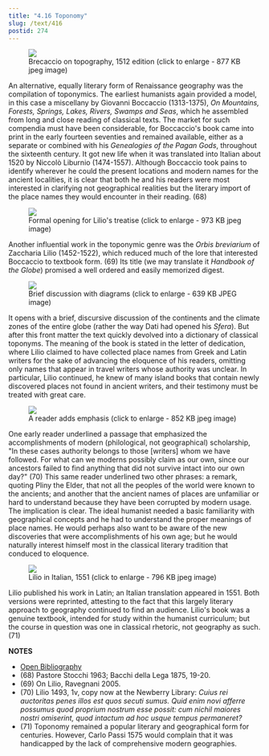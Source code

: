 ```yaml
---
title: "4.16 Toponomy"
slug: /text/416
postid: 274
---
```



<figure class="mkdn-figure">
    <div onClick="createLightbox('/images_full/4.00_Chapter_Four/HFS_055.02.jpg','Brecaccio on topography, 1512 edition (click to enlarge - 877 KB jpeg image)')" class="mkdn-image-link" id="lbimage">
    <img class="mkdn-image" src="/images_full/4.00_Chapter_Four/HFS_055.02.jpg" />
    <figcaption class="mkdn-figcaption">Brecaccio on topography, 1512 edition (click to enlarge - 877 KB jpeg image)</figcaption>
    </div>
</figure>

An alternative, equally literary form of Renaissance geography was the compilation of toponymics. The earliest humanists again provided a model, in this case a miscellany by Giovanni Boccaccio (1313-1375), *On Mountains, Forests, Springs, Lakes, Rivers, Swamps and Seas*, which he assembled from long and close reading of classical texts. The market for such compendia must have been considerable, for Boccaccio's book came into print in the early fourteen seventies and remained available, either as a separate or combined with his *Genealogies of the Pagan Gods*, throughout the sixteenth century. It got new life when it was translated into Italian about 1520 by Niccolò Liburnio (1474-1557). Although Boccaccio took pains to identify wherever he could the present locations and modern names for the ancient localities, it is clear that both he and his readers were most interested in clarifying not geographical realities but the literary import of the place names they would encounter in their reading. (68)


<figure class="mkdn-figure">
    <div onClick="createLightbox('/images_full/4.00_Chapter_Four/HFS_088.04.jpg','Formal opening for Lilio's treatise (click to enlarge - 973 KB jpeg image)')" class="mkdn-image-link" id="lbimage">
    <img class="mkdn-image" src="/images_full/4.00_Chapter_Four/HFS_088.04.jpg" />
    <figcaption class="mkdn-figcaption">Formal opening for Lilio's treatise (click to enlarge - 973 KB jpeg image)</figcaption>
    </div>
</figure>

Another influential work in the toponymic genre was the *Orbis breviarium* of Zaccharia Lilio (1452-1522), which reduced much of the lore that interested Boccaccio to textbook form. (69) Its title (we may translate it *Handbook of the Globe*) promised a well ordered and easily memorized digest.


<figure class="mkdn-figure">
    <div onClick="createLightbox('/images_full/4.00_Chapter_Four/HFS_088.05.jpg','Brief discussion with diagrams (click to enlarge - 639 KB JPEG image)')" class="mkdn-image-link" id="lbimage">
    <img class="mkdn-image" src="/images_full/4.00_Chapter_Four/HFS_088.05.jpg" />
    <figcaption class="mkdn-figcaption">Brief discussion with diagrams (click to enlarge - 639 KB JPEG image)</figcaption>
    </div>
</figure>

It opens with a brief, discursive discussion of the continents and the climate zones of the entire globe (rather the way Dati had opened his *Sfera*). But after this front matter the text quickly devolved into a dictionary of classical toponyms. The meaning of the book is stated in the letter of dedication, where Lilio claimed to have collected place names from Greek and Latin writers for the sake of advancing the eloquence of his readers, omitting only names that appear in travel writers whose authority was unclear. In particular, Lilio continued, he knew of many island books that contain newly discovered places not found in ancient writers, and their testimony must be treated with great care.


<figure class="mkdn-figure">
    <div onClick="createLightbox('/images_full/4.00_Chapter_Four/HFS_088.03.jpg','A reader adds emphasis (click to enlarge - 852 KB jpeg image)')" class="mkdn-image-link" id="lbimage">
    <img class="mkdn-image" src="/images_full/4.00_Chapter_Four/HFS_088.03.jpg" />
    <figcaption class="mkdn-figcaption">A reader adds emphasis (click to enlarge - 852 KB jpeg image)</figcaption>
    </div>
</figure>

One early reader underlined a passage that emphasized the accomplishments of modern (philological, not geographical) scholarship, "In these cases authority belongs to those [writers] whom we have followed. For what can we moderns possibly claim as our own, since our ancestors failed to find anything that did not survive intact into our own day?" (70) This same reader underlined two other phrases: a remark, quoting Pliny the Elder, that not all the peoples of the world were known to the ancients; and another that the ancient names of places are unfamiliar or hard to understand because they have been corrupted by modern usage. The implication is clear. The ideal humanist needed a basic familiarity with geographical concepts and he had to understand the proper meanings of place names. He would perhaps also want to be aware of the new discoveries that were accomplishments of his own age; but he would naturally interest himself most in the classical literary tradition that conduced to eloquence.


<figure class="mkdn-figure">
    <div onClick="createLightbox('/images_full/4.00_Chapter_Four/HFS_090.04.jpg','Lilio in Italian, 1551 (click to enlarge - 796 KB jpeg image)')" class="mkdn-image-link" id="lbimage">
    <img class="mkdn-image" src="/images_full/4.00_Chapter_Four/HFS_090.04.jpg" />
    <figcaption class="mkdn-figcaption">Lilio in Italian, 1551 (click to enlarge - 796 KB jpeg image)</figcaption>
    </div>
</figure>

Lilio published his work in Latin; an Italian translation appeared in 1551. Both versions were reprinted, attesting to the fact that this largely literary approach to geography continued to find an audience. Lilio's book was a genuine textbook, intended for study within the humanist curriculum; but the course in question was one in classical rhetoric, not geography as such. (71)

**NOTES**
* [Open Bibliography](/bibliography.pdf)
* (68) Pastore Stocchi 1963; Bacchi della Lega 1875, 19-20.
* (69) On Lilio, Ravegnani 2005.
* (70) Lilio 1493, 1v, copy now at the Newberry Library: *Cuius rei auctoritas penes illos est quos secuti sumus. Quid enim novi afferre possumus quod proprium nostrum esse possit: cum nichil maiores nostri omiserint, quod intactum ad hoc usque tempus permaneret?*
* (71) Toponomy remained a popular literary and geographical form for centuries. However, Carlo Passi 1575 would complain that it was handicapped by the lack of comprehensive modern geographies.
